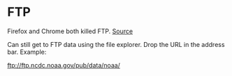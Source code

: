 # FTP

Firefox and Chrome both killed FTP. [Source](https://www.ghacks.net/2021/04/16/firefox-90-wont-handle-ftp-sites-anymore/)

Can still get to FTP data using the file explorer. Drop the URL in the
address bar. Example:

ftp://ftp.ncdc.noaa.gov/pub/data/noaa/
